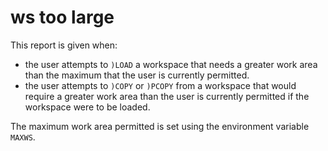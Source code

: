 




<h1 class="heading"><span class="name">ws too large</span></h1>

This report is given when:

- the user attempts to `)LOAD` a workspace that needs a greater work area than the maximum that the user is currently permitted.
- the user attempts to `)COPY` or `)PCOPY` from a workspace that would require a greater work area than the user is currently permitted if the workspace were to be loaded.

The maximum work area permitted is set using the environment variable `MAXWS`.



